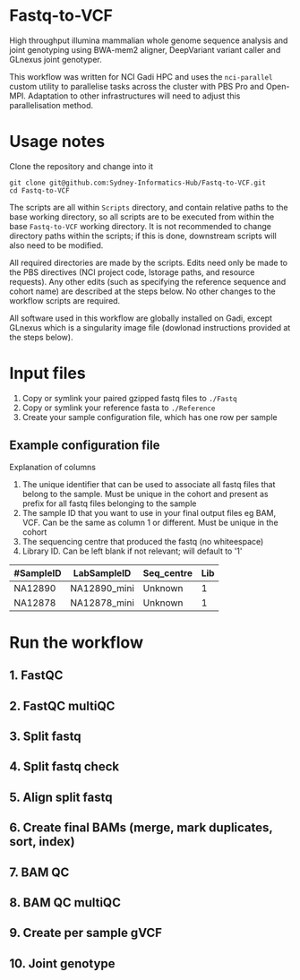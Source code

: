 # Fastq-to-VCF
High throughput illumina mammalian whole genome sequence analysis and joint genotyping using BWA-mem2 aligner, DeepVariant variant caller and GLnexus joint genotyper.

This workflow was written for NCI Gadi HPC and uses the `nci-parallel` custom utility to parallelise tasks across the cluster with PBS Pro and Open-MPI. Adaptation to other infrastructures will need to adjust this parallelisation method. 

# Usage notes

Clone the repository and change into it
```
git clone git@github.com:Sydney-Informatics-Hub/Fastq-to-VCF.git
cd Fastq-to-VCF
```

The scripts are all within `Scripts` directory, and contain relative paths to the base working directory, so all scripts are to be executed from within the base `Fastq-to-VCF` working directory. It is not recommended to change directory paths within the scripts; if this is done, downstream scripts will also need to be modified. 

All required directories are made by the scripts. Edits need only be made to the PBS directives (NCI project code, lstorage paths, and resource requests). Any other edits (such as specifying the reference sequence and cohort name) are described at the steps below. No other changes to the workflow scripts are required. 

All software used in this workflow are globally installed on Gadi, except GLnexus which is a singularity image file (dowlonad instructions provided at the steps below).

# Input files

1. Copy or symlink your paired gzipped fastq files to `./Fastq`
2. Copy or symlink your reference fasta to `./Reference`
3. Create your sample configuration file, which has one row per sample

## Example configuration file

Explanation of columns
1. The unique identifier that can be used to associate all fastq files that belong to the sample. Must be unique in the cohort and present as prefix for all fastq files belonging to the sample
2. The sample ID that you want to use in your final output files eg BAM, VCF. Can be the same as column 1 or different. Must be unique in the cohort 
3. The sequencing centre that produced the fastq (no whiteespace)
4. Library ID. Can be left blank if not relevant; will default to '1'

| #SampleID | LabSampleID  | Seq_centre | Lib |
|-----------|--------------|------------|-----|
| NA12890   | NA12890_mini | Unknown    | 1   |
| NA12878   | NA12878_mini | Unknown    | 1   |

# Run the workflow

## 1. FastQC

## 2. FastQC multiQC

## 3. Split fastq

## 4. Split fastq check 

## 5. Align split fastq

## 6. Create final BAMs (merge, mark duplicates, sort, index)

## 7. BAM QC

## 8. BAM QC multiQC

## 9. Create per sample gVCF

## 10. Joint genotype 